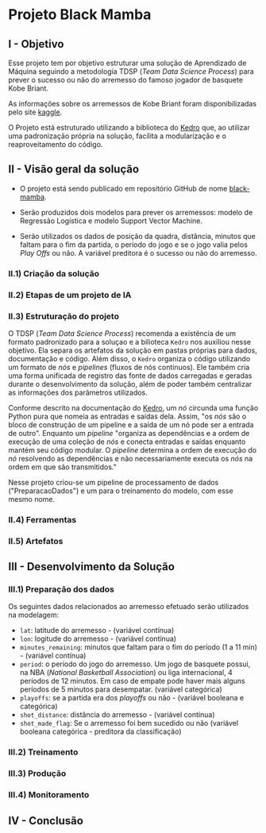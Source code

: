 # Projeto Black Mamba

## I - Objetivo

Esse projeto tem por objetivo estruturar uma solução de Aprendizado de Máquina seguindo a metodologia 
TDSP (*Team Data Science Process*) para prever o sucesso ou não do arremesso do famoso jogador de basquete Kobe Briant.

As informações sobre os arremessos de Kobe Briant foram disponibilizadas pelo site 
[kaggle](https://www.kaggle.com/c/kobe-bryant-shot-selection/data).

O Projeto está estruturado utilizando a biblioteca do [Kedro](https://kedro.readthedocs.io) que, ao utilizar uma padronização 
própria na solução, facilita a modularização e o reaproveitamento do código.  

## II - Visão geral da solução

* O projeto está sendo publicado em repositório GitHub de nome [black-mamba](https://github.com/vinlins/black-mamba).  

* Serão produzidos dois modelos para prever os arremessos: modelo de Regressão Logística e modelo Support Vector Machine.

* Serão utilizados os dados de posição da quadra, distância, minutos que faltam para o fim da partida, o período do jogo e se o jogo 
valia pelos *Play Offs* ou não. A variável preditora é o sucesso ou não do arremesso. 


### II.1) Criação da solução

### II.2) Etapas de um projeto de IA

### II.3) Estruturação do projeto

O TDSP (*Team Data Science Process*) recomenda a existência de um formato padronizado para a soluçao e 
a bilioteca `Kedro` nos auxiliou nesse objetivo. Ela separa os artefatos da solução em pastas próprias 
para dados, documentação e código. Além disso, o `Kedro` organiza o código utilizando um formato de *nós* 
e *pipelines* (fluxos de nós contínuos). Ele também cria uma forma unificada de registro das fonte de dados 
carregadas e geradas durante o desenvolvimento da solução, além de poder também centralizar as informações 
dos parâmetros utilizados.

Conforme descrito na documentação do [Kedro](https://kedro.readthedocs.io), um *nó* circunda uma função 
Python pura que nomeia as entradas e saídas dela. Assim, "os *nós* são o bloco de construção de um pipeline e 
a saída de um nó pode ser a entrada de outro". Enquanto um *pipeline* "organiza as dependências e a 
ordem de execução de uma coleção de *nós* e conecta entradas e saídas enquanto mantém seu código modular. 
O *pipeline* determina a ordem de execução do *nó* resolvendo as dependências e não necessariamente executa 
os *nós* na ordem em que são transmitidos."

Nesse projeto criou-se um pipeline de processamento de dados ("PreparacaoDados") e um para 
o treinamento do modelo, com esse mesmo nome.  


### II.4) Ferramentas

### II.5) Artefatos

## III - Desenvolvimento da Solução

### III.1) Preparação dos dados

Os seguintes dados relacionados ao arremesso efetuado serão utilizados na modelagem:  

* `lat`:  latitude do arremesso - (variável contínua)  
* `lon`:  logitude do arremesso - (variável contínua)   
* `minutes_remaining`: minutos que faltam para o fim do período (1 a 11 min)  - (variável contínua)  
* `period`: o período do jogo do arremesso. Um jogo de basquete possui, na NBA (*National Basketball Association*) ou liga internacional, 4 períodos de 12 minutos. Em caso de empate pode haver mais alguns períodos de 5 minutos para desempatar. (variável categórica)   
* `playoffs`: se a partida era dos *playoffs* ou não - (variável booleana e categórica)
* `shot_distance`: distância do arremesso - (variável contínua)    
* `shot_made_flag`: Se o arremesso foi bem sucedido ou não (variável booleana categórica - preditora da classificação)

### III.2) Treinamento

### III.3) Produção

### III.4) Monitoramento

## IV - Conclusão
